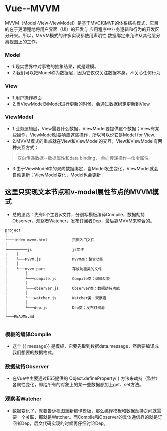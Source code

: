 # Vue--MVVM
MVVM（Model-View-ViewModel）是基于MVC和MVP的体系结构模式，它目的在于更清楚地将用户界面（UI）的开发与 应用程序中业务逻辑和行为的开发区分开来。所以，MVVM模式的许多实现都使用声明性 数据绑定来允许从其他层分离视图上的工作。
### Model      
- 1.现实世界中对事物的抽象结果，就是建模。
- 2.我们可以把Model称为数据层，因为它仅仅关注数据本身，不关心任何行为
### View
- 1.用户操作界面
- 2.当ViewModel对Model进行更新的时候，会通过数据绑定更新到View
### ViewModel
- 1.业务逻辑层，View需要什么数据，ViewModel要提供这个数据；View有某些操作，ViewModel就要响应这些操作，所以可以说它是Model for View.
- 2.MVVM模式的重点就在View和ViewModel的交互，View和ViewModel有两种交互方式：
> 双向传递数据--数据属性和data binding，
> 单向传递操作--命令属性。
- 3.由于ViewModel中的双向数据绑定，当Model发生变化，ViewModel就会自动更新；ViewModel变化，Model也会更新
## 这里只实现文本节点和v-model属性节点的MVVM模式
- 总的思路：先有5个主要js文件，分别写模板编译Compile，数据劫持Observer，观察者Watcher，发布订阅者Dep，最后靠MVVM来整合的。

```
project
│   
└───index_mvvm.html           页面入口文件
│   
└─────────js                  js文件
│    │   
│    └───MVVM.js              MVVM类：整合功能
│    │   
│    └───mvvm_part            存放功能类的文件
│        │ 
│        └───compile.js       Compile类：编译功能
│        │   
│        └───observer.js      Observer类：数据劫持功能
│        │   
│        └───watcher.js       Watcher类：观察者
│        │   
│        └───dep.js           Dep类：发布订阅着
│   
└───README.md        
   
```


### 模板的编译Compile
- 这个 {{ message}} 是模板，它要先取到数据data.message，然后要编译成我们想要的数据格式。
### 数据劫持Observer
- 在Vue中主要通过ES5提供的 Object.defineProperty( ) 方法来劫持（监控）各属性变化，即给所有的对象上的某一些数据都加上get、set方法。
### 观察者Watcher
- 数据变化了，就要告诉视图重新编译模板，那么编译模板和数据劫持之间就需要一个关联，那就是Watcher。而Compile和Observer的具体通信靠的就是订阅者Dep，后文代码实现的时候再仔细讨论Dep。
